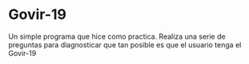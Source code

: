 # Govir-19
Un simple programa que hice como practica. Realiza una serie de preguntas para diagnosticar que tan posible es que el usuario tenga el Govir-19
